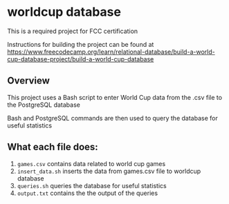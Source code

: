 # worldcup database

This is a required project for FCC certification

Instructions for building the project can be found at https://www.freecodecamp.org/learn/relational-database/build-a-world-cup-database-project/build-a-world-cup-database

## Overview

This project uses a Bash script to enter World Cup data from  the .csv file to the PostgreSQL database

Bash and PostgreSQL commands are then used to query the database for useful statistics

## What each file does:

1. `games.csv` contains data related to world cup games
2. `insert_data.sh` inserts the data from games.csv file to worldcup database
3. `queries.sh` queries the database for useful statistics
4. `output.txt` contains the the output of the queries